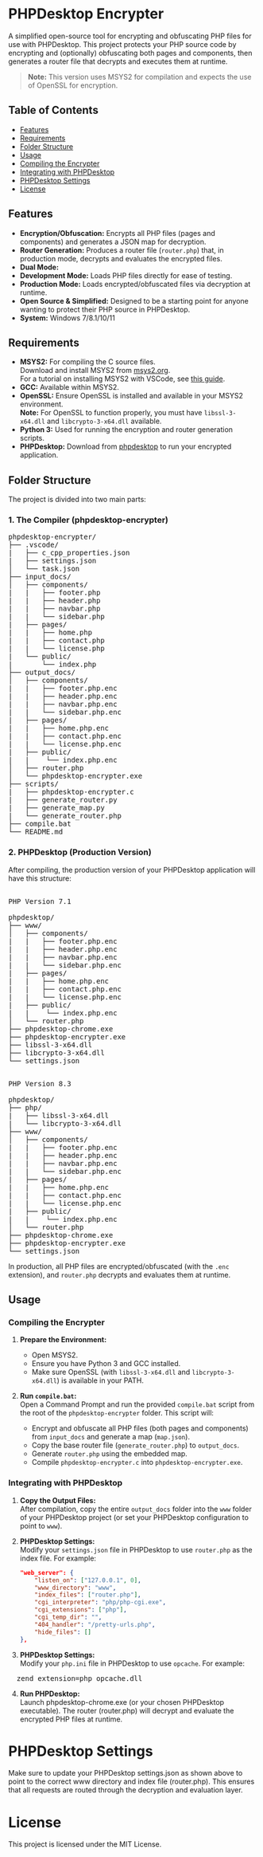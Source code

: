 # PHPDesktop Encrypter

A simplified open-source tool for encrypting and obfuscating PHP files for use with PHPDesktop. This project protects your PHP source code by encrypting and (optionally) obfuscating both pages and components, then generates a router file that decrypts and executes them at runtime.

> **Note:** This version uses MSYS2 for compilation and expects the use of OpenSSL for encryption.

## Table of Contents

- [Features](#features)
- [Requirements](#requirements)
- [Folder Structure](#folder-structure)
- [Usage](#usage)
- [Compiling the Encrypter](#compiling-the-encrypter)
- [Integrating with PHPDesktop](#integrating-with-phpdesktop)
- [PHPDesktop Settings](#phpdesktop-settings)
- [License](#license)

## Features

- **Encryption/Obfuscation:** Encrypts all PHP files (pages and components) and generates a JSON map for decryption.
- **Router Generation:** Produces a router file (`router.php`) that, in production mode, decrypts and evaluates the encrypted files.
- **Dual Mode:**  
- **Development Mode:** Loads PHP files directly for ease of testing.
- **Production Mode:** Loads encrypted/obfuscated files via decryption at runtime.
- **Open Source & Simplified:** Designed to be a starting point for anyone wanting to protect their PHP source in PHPDesktop.
- **System:** Windows 7/8.1/10/11  

## Requirements

- **MSYS2:** For compiling the C source files.  
  Download and install MSYS2 from [msys2.org](https://www.msys2.org/).  
  For a tutorial on installing MSYS2 with VSCode, see [this guide](https://code.visualstudio.com/docs/cpp/config-mingw).
- **GCC:** Available within MSYS2.
- **OpenSSL:** Ensure OpenSSL is installed and available in your MSYS2 environment.  
  **Note:** For OpenSSL to function properly, you must have `libssl-3-x64.dll` and `libcrypto-3-x64.dll` available.
- **Python 3:** Used for running the encryption and router generation scripts.
- **PHPDesktop:** Download from [phpdesktop](https://github.com/cztomczak/phpdesktop) to run your encrypted application.

## Folder Structure

The project is divided into two main parts:

### 1. The Compiler (phpdesktop-encrypter)

<pre>
phpdesktop-encrypter/
├── .vscode/  
|   ├── c_cpp_properties.json        
|   ├── settings.json                  
│   └── task.json               
├── input_docs/
│   ├── components/
|   |   ├── footer.php
|   |   ├── header.php
|   |   ├── navbar.php
|   |   └── sidebar.php  
|   ├── pages/  
|   |   ├── home.php
|   |   ├── contact.php
|   |   └── license.php
|   └── public/  
|       └── index.php      
├── output_docs/               
│   ├── components/
|   |   ├── footer.php.enc
|   |   ├── header.php.enc
|   |   ├── navbar.php.enc
|   |   └── sidebar.php.enc  
|   ├── pages/  
|   |   ├── home.php.enc
|   |   ├── contact.php.enc
|   |   └── license.php.enc
|   ├── public/  
|   |    └── index.php.enc     
│   ├── router.php       
│   └── phpdesktop-encrypter.exe 
├── scripts/         
|   ├── phpdesktop-encrypter.c
|   ├── generate_router.py  
|   ├── generate_map.py       
|   └── generate_router.php            
├── compile.bat                                                                
└── README.md
</pre>


### 2. PHPDesktop (Production Version)

After compiling, the production version of your PHPDesktop application will have this structure:

<pre>

PHP Version 7.1

phpdesktop/
├── www/                             
│   ├── components/
|   |   ├── footer.php.enc
|   |   ├── header.php.enc
|   |   ├── navbar.php.enc
|   |   └── sidebar.php.enc  
|   ├── pages/  
|   |   ├── home.php.enc
|   |   ├── contact.php.enc
|   |   └── license.php.enc
|   ├── public/  
|   |    └── index.php.enc     
│   └── router.php       
├── phpdesktop-chrome.exe               
├── phpdesktop-encrypter.exe 
├── libssl-3-x64.dll
├── libcrypto-3-x64.dll
└── settings.json
</pre>

<pre>

PHP Version 8.3

phpdesktop/
├── php/                             
|   ├── libssl-3-x64.dll
|   └── libcrypto-3-x64.dll
├── www/                             
│   ├── components/
|   |   ├── footer.php.enc
|   |   ├── header.php.enc
|   |   ├── navbar.php.enc
|   |   └── sidebar.php.enc  
|   ├── pages/  
|   |   ├── home.php.enc
|   |   ├── contact.php.enc
|   |   └── license.php.enc
|   ├── public/  
|   |    └── index.php.enc     
│   └── router.php       
├── phpdesktop-chrome.exe               
├── phpdesktop-encrypter.exe 
└── settings.json
</pre>


In production, all PHP files are encrypted/obfuscated (with the `.enc` extension), and `router.php` decrypts and evaluates them at runtime.

## Usage

### Compiling the Encrypter

1. **Prepare the Environment:**  
   - Open MSYS2.
   - Ensure you have Python 3 and GCC installed.
   - Make sure OpenSSL (with `libssl-3-x64.dll` and `libcrypto-3-x64.dll`) is available in your PATH.

2. **Run `compile.bat`:**  
   Open a Command Prompt and run the provided `compile.bat` script from the root of the `phpdesktop-encrypter` folder. This script will:
   - Encrypt and obfuscate all PHP files (both pages and components) from `input_docs` and generate a map (`map.json`).
   - Copy the base router file (`generate_router.php`) to `output_docs`.
   - Generate `router.php` using the embedded map.
   - Compile `phpdesktop-encrypter.c` into `phpdesktop-encrypter.exe`.

### Integrating with PHPDesktop

1. **Copy the Output Files:**  
   After compilation, copy the entire `output_docs` folder into the `www` folder of your PHPDesktop project (or set your PHPDesktop configuration to point to `www`).

2. **PHPDesktop Settings:**  
   Modify your `settings.json` file in PHPDesktop to use `router.php` as the index file. For example:

   ```json
   "web_server": {
       "listen_on": ["127.0.0.1", 0],
       "www_directory": "www",
       "index_files": ["router.php"],
       "cgi_interpreter": "php/php-cgi.exe",
       "cgi_extensions": ["php"],
       "cgi_temp_dir": "",
       "404_handler": "/pretty-urls.php",
       "hide_files": []
   },

3. **PHPDesktop Settings:**  
   Modify your `php.ini` file in PHPDesktop to use `opcache`. For example:

<pre>
  zend_extension=php_opcache.dll
</pre>

4. **Run PHPDesktop:**  
Launch phpdesktop-chrome.exe (or your chosen PHPDesktop executable). The router (router.php) will decrypt and evaluate the encrypted PHP files at runtime.

# PHPDesktop Settings
Make sure to update your PHPDesktop settings.json as shown above to point to the correct www directory and index file (router.php). This ensures that all requests are routed through the decryption and evaluation layer.

# License
This project is licensed under the MIT License.


